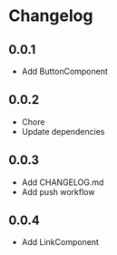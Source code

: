 # Changelog

## 0.0.1

- Add ButtonComponent

## 0.0.2

- Chore
- Update dependencies

## 0.0.3

- Add CHANGELOG.md
- Add push workflow

## 0.0.4

- Add LinkComponent
